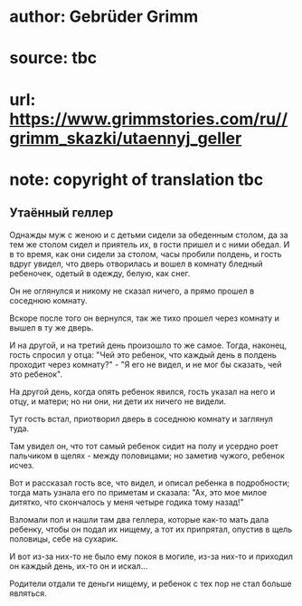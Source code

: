 # author: Gebrüder Grimm
# source: tbc
# url: https://www.grimmstories.com/ru//grimm_skazki/utaennyj_geller
# note: copyright of translation tbc

## Утаённый геллер 

Однажды муж с женою и с детьми сидели за обеденным столом, да за тем же
столом сидел и приятель их, в гости пришел и с ними обедал. И в то
время, как они сидели за столом, часы пробили полдень, и гость вдруг
увидел, что дверь отворилась и вошел в комнату бледный ребеночек, одетый
в одежду, белую, как снег.

Он не оглянулся и никому не сказал ничего, а прямо прошел в соседнюю
комнату.

Вскоре после того он вернулся, так же тихо прошел через комнату и вышел
в ту же дверь.

И на другой, и на третий день произошло то же самое. Тогда, наконец,
гость спросил у отца: "Чей это ребенок, что каждый день в полдень
проходит через комнату?" - "Я его не видел, и не мог бы сказать, чей
это ребенок".

На другой день, когда опять ребенок явился, гость указал на него и отцу,
и матери; но ни они, ни дети их ничего не видели.

Тут гость встал, приотворил дверь в соседнюю комнату и заглянул туда.

Там увидел он, что тот самый ребенок сидит на полу и усердно роет
пальчиком в щелях - между половицами; но заметив чужого, ребенок исчез.

Вот и рассказал гость все, что видел, и описал ребенка в подробности;
тогда мать узнала его по приметам и сказала: "Ах, это мое милое
дитятко, что скончалось у меня четыре годика тому назад!"

Взломали пол и нашли там два геллера, которые как-то мать дала ребенку,
чтобы он подал их нищему, а тот их припрятал, опустив в щель половицы,
себе на сухарик.

И вот из-за них-то не было ему покоя в могиле, из-за них-то и приходил
он каждый день, их-то он и искал...

Родители отдали те деньги нищему, и ребенок с тех пор не стал больше
являться.
